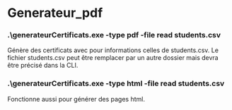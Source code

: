 # Generateur_pdf
### .\generateurCertificats.exe -type pdf -file read students.csv
Génère des certificats avec pour informations celles de students.csv. Le fichier students.csv peut être remplacer par un autre dossier mais devra être précisé dans la CLI.
### .\generateurCertificats.exe -type html -file read students.csv
Fonctionne aussi pour générer des pages html.
